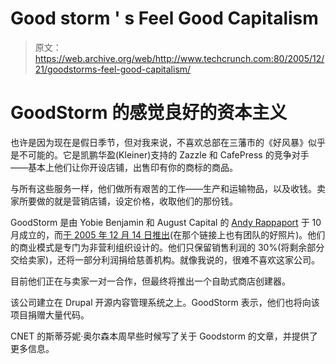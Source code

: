 # Good storm ' s Feel Good Capitalism

> 原文：<https://web.archive.org/web/http://www.techcrunch.com:80/2005/12/21/goodstorms-feel-good-capitalism/>

# GoodStorm 的感觉良好的资本主义

也许是因为现在是假日季节，但对我来说，不喜欢总部在三藩市的《好风暴》似乎是不可能的。它是凯鹏华盈(Kleiner)支持的 Zazzle 和 CafePress 的竞争对手——基本上他们让你开设店铺，出售印有你的商标的商品。

与所有这些服务一样，他们做所有艰苦的工作——生产和运输物品，以及收钱。卖家所要做的就是营销店铺，设定价格，收取他们的那份钱。

GoodStorm 是由 Yobie Benjamin 和 August Capital 的 [Andy Rappaport](https://web.archive.org/web/20210923042002/http://www.augustcap.com/team/ar.shtml) 于 10 月成立的，而[于 2005 年 12 月 14 日推出](https://web.archive.org/web/20210923042002/http://www.goodstorm.com/story/2005/12/14/goodlaunch)(在那个链接上也有团队的好照片)。他们的商业模式是专门为非营利组织设计的。他们只保留销售利润的 30%(将剩余部分交给卖家)，还将一部分利润捐给慈善机构。就像我说的，很难不喜欢这家公司。

目前他们正在与卖家一对一合作，但最终将推出一个自助式商店创建器。

该公司建立在 Drupal 开源内容管理系统之上。GoodStorm 表示，他们也将向该项目捐赠大量代码。

CNET 的斯蒂芬妮·奥尔森本周早些时候写了关于 Goodstorm 的文章，并提供了更多信息。